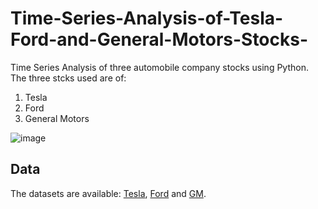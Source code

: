 # Time-Series-Analysis-of-Tesla-Ford-and-General-Motors-Stocks-
Time Series Analysis of three automobile company stocks using Python. The three stcks used are of:
1. Tesla
2. Ford
3. General Motors

![image](https://user-images.githubusercontent.com/35174083/55756796-64e9ad80-5a20-11e9-83c1-3f9c8e10b81a.png)


## Data
The datasets are available: [Tesla](https://finance.yahoo.com/quote/TSLA/history/), [Ford](https://www.nasdaq.com/symbol/f/historical) and [GM](https://www.nasdaq.com/symbol/gm/historical).

